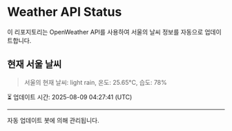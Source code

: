 
# Weather API Status

이 리포지토리는 OpenWeather API를 사용하여 서울의 날씨 정보를 자동으로 업데이트합니다.

## 현재 서울 날씨
> 서울의 현재 날씨: light rain, 온도: 25.65°C, 습도: 78%

⏳ 업데이트 시간: 2025-08-09 04:27:41 (UTC)

---
자동 업데이트 봇에 의해 관리됩니다.
